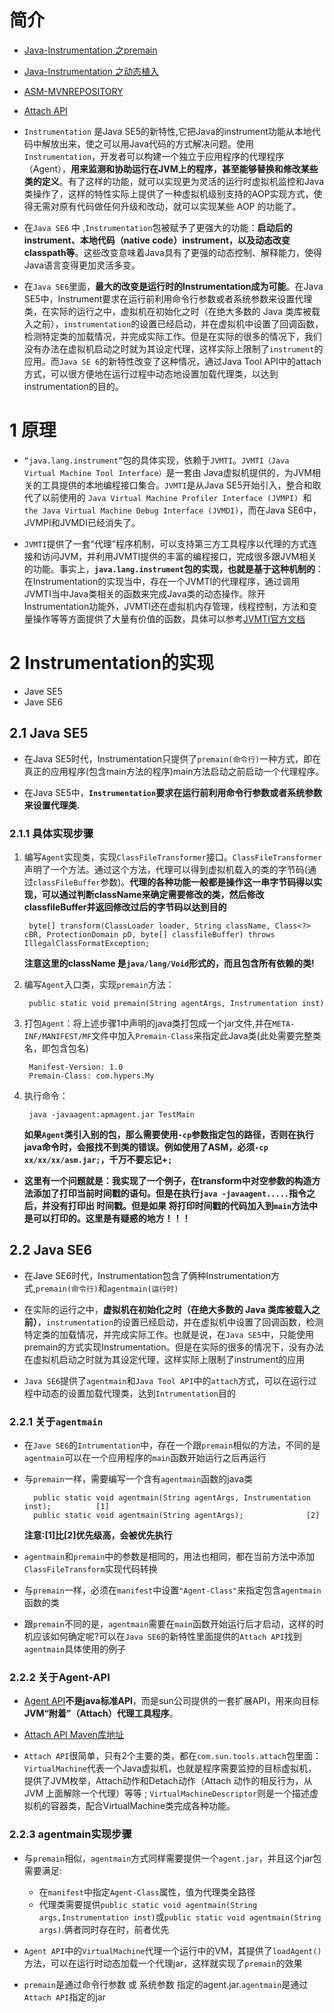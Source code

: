 # 简介
- [Java-Instrumentation 之premain](http://fengfu.io/2016/04/24/Java-Instrumentation%E7%A0%94%E7%A9%B6-1/)
- [Java-Instrumentation 之动态植入](http://fengfu.io/2016/04/25/Java-Instrumentation%E7%A0%94%E7%A9%B6-2/)
- [ASM-MVNREPOSITORY](https://mvnrepository.com/artifact/org.ow2.asm/asm-all/5.2)
- [Attach API](http://docs.oracle.com/javase/7/docs/jdk/api/attach/spec/index.html)

- `Instrumentation` 是Java SE5的新特性,它把Java的instrument功能从本地代码中解放出来，使之可以用Java代码的方式解决问题。使用`Instrumentation`，开发者可以构建一个独立于应用程序的代理程序（Agent），**用来监测和协助运行在JVM上的程序，甚至能够替换和修改某些类的定义**。有了这样的功能，就可以实现更为灵活的运行时虚拟机监控和Java类操作了，这样的特性实际上提供了一种虚拟机级别支持的AOP实现方式，使得无需对原有代码做任何升级和改动，就可以实现某些 AOP 的功能了。

- 在`Java SE6` 中 ,`Instrumentation`包被赋予了更强大的功能：**启动后的instrument、本地代码（native code）instrument，以及动态改变classpath等**。这些改变意味着Java具有了更强的动态控制、解释能力，使得Java语言变得更加灵活多变。


- 在`Java SE6`里面，**最大的改变是运行时的Instrumentation成为可能**。在Java SE5中，Instrument要求在运行前利用命令行参数或者系统参数来设置代理类，在实际的运行之中，虚拟机在初始化之时（在绝大多数的 Java 类库被载入之前），`instrumentation`的设置已经启动，并在虚拟机中设置了回调函数，检测特定类的加载情况，并完成实际工作。但是在实际的很多的情况下，我们没有办法在虚拟机启动之时就为其设定代理，这样实际上限制了`instrument`的应用。而`Java SE 6`的新特性改变了这种情况，通过Java Tool API中的attach方式，可以很方便地在运行过程中动态地设置加载代理类，以达到 instrumentation的目的。


# 1 原理

- `“java.lang.instrument”`包的具体实现，依赖于`JVMTI`。`JVMTI（Java Virtual Machine Tool Interface）`是一套由 Java虚拟机提供的，为JVM相关的工具提供的本地编程接口集合。`JVMTI`是从Java SE5开始引入，整合和取代了以前使用的 `Java Virtual Machine Profiler Interface (JVMPI) `和 `the Java Virtual Machine Debug Interface (JVMDI)`，而在Java SE6中，JVMPI和JVMDI已经消失了。

- `JVMTI`提供了一套“代理”程序机制，可以支持第三方工具程序以代理的方式连接和访问JVM，并利用JVMTI提供的丰富的编程接口，完成很多跟JVM相关的功能。事实上，**`java.lang.instrument`包的实现，也就是基于这种机制的**：在Instrumentation的实现当中，存在一个JVMTI的代理程序，通过调用JVMTI当中Java类相关的函数来完成Java类的动态操作。除开Instrumentation功能外，JVMTI还在虚拟机内存管理，线程控制，方法和变量操作等等方面提供了大量有价值的函数，具体可以参考[JVMTI官方文档](http://docs.oracle.com/javase/7/docs/platform/jvmti/jvmti.html)

# 2 Instrumentation的实现
- Jave SE5
- Jave SE6

## 2.1 Java SE5
- 在Java SE5时代，Instrumentation只提供了`premain(命令行)`一种方式，即在真正的应用程序(包含main方法的程序)main方法启动之前启动一个代理程序。

- 在Java SE5中，**`Instrumentation`要求在运行前利用命令行参数或者系统参数来设置代理类.**

### 2.1.1 具体实现步骤
1. 编写`Agent`实现类，实现`ClassFileTransformer`接口。`ClassFileTransformer`声明了一个方法。通过这个方法，代理可以得到虚拟机载入的类的字节码(通过`classFileBuffer`参数)。**代理的各种功能一般都是操作这一串字节码得以实现，可以通过判断className来确定需要修改的类，然后修改classfileBuffer并返回修改过后的字节码以达到目的**

	    byte[] transform(ClassLoader loader, String className, Class<?> cBR, ProtectionDomain pD, byte[] classfileBuffer) throws IllegalClassFormatException;

	**注意这里的className 是`java/lang/Void`形式的，而且包含所有依赖的类!**

2. 编写`Agent`入口类，实现`premain`方法：

		public static void premain(String agentArgs, Instrumentation inst)

3. 打包`Agent`：将上述步骤1中声明的java类打包成一个jar文件,并在`META-INF/MANIFEST/MF`文件中加入`Premain-Class`来指定此Java类(此处需要完整类名，即包含包名)

		Manifest-Version: 1.0
		Premain-Class: com.hypers.My

4. 执行命令：

		java -javaagent:apmagent.jar TestMain

	**如果`Agent`类引入别的包，那么需要使用`-cp`参数指定包的路径，否则在执行java命令时，会报找不到类的错误。例如使用了ASM，必须`-cp xx/xx/xx/asm.jar;`，千万不要忘记+`;`**


- **这里有一个问题就是：我实现了一个例子，在transform中对空参数的构造方法添加了打印当前时间戳的语句。但是在执行`java -javaagent.....`指令之后，并没有打印出 时间戳。但是如果 将打印时间戳的代码加入到`main`方法中是可以打印的。这里是有疑惑的地方！！！**


## 2.2 Java SE6
- 在Jave SE6时代，Instrumentation包含了俩种Instrumentation方式,`premain(命令行)`和`agentmain(运行时)`

- 在实际的运行之中，**虚拟机在初始化之时（在绝大多数的 Java 类库被载入之前）**，`instrumentation`的设置已经启动，并在虚拟机中设置了回调函数，检测特定类的加载情况，并完成实际工作。也就是说，在`Java SE5`中，只能使用premain的方式实现Instrumentation。但是在实际的很多的情况下，没有办法在虚拟机启动之时就为其设定代理，这样实际上限制了instrument的应用

- `Java SE6`提供了`agentmain`和`Java Tool API`中的`attach`方式，可以在运行过程中动态的设置加载代理类，达到`Intrumentation`目的

### 2.2.1 关于`agentmain`
- 在`Jave SE6`的`Intrumentation`中，存在一个跟`premain`相似的方法，不同的是`agentmain`可以在一个应用程序的`main`函数开始运行之后再运行

- 与`premain`一样，需要编写一个含有`agentmain`函数的java类

		public static void agentmain(String agentArgs, Instrumentation inst);          [1] 
		public static void agentmain(String agentArgs);              [2]

	**注意:[1]比[2]优先级高，会被优先执行**

- `agentmain`和`premain`中的参数是相同的，用法也相同，都在当前方法中添加`ClassFileTransform`实现代码转换

- 与`premain`一样，必须在`manifest`中设置`"Agent-Class"`来指定包含`agentmain`函数的类

- 跟`premain`不同的是，`agentmain`需要在`main`函数开始运行后才启动，这样的时机应该如何确定呢?可以在`Java SE6`的新特性里面提供的`Attach API`找到`agentmain`具体使用的例子

### 2.2.2 关于Agent-API
- [Agent API](http://docs.oracle.com/javase/7/docs/jdk/api/attach/spec/index.html)**不是java标准API**，而是sun公司提供的一套扩展API，用来向目标**JVM“附着”（Attach）代理工具程序**。

- [Attach API Maven库地址](https://mvnrepository.com/artifact/com.sun/tools/1.5.0)

- `Attach API`很简单，只有2个主要的类，都在`com.sun.tools.attach`包里面：`VirtualMachine`代表一个Java虚拟机，也就是程序需要监控的目标虚拟机，提供了JVM枚举，Attach动作和Detach动作（Attach 动作的相反行为，从JVM 上面解除一个代理）等等 ; `VirtualMachineDescriptor`则是一个描述虚拟机的容器类，配合VirtualMachine类完成各种功能。

### 2.2.3 agentmain实现步骤
- 与`premain`相似，`agentmain`方式同样需要提供一个`agent.jar`，并且这个jar包需要满足:
	- 在`manifest`中指定`Agent-Class`属性，值为代理类全路径
	- 代理类需要提供`public static void agentmain(String args,Instrumentation inst)`或`public static void agentmain(String args)`.俩者同时存在时，前者优先

- `Agent API`中的`VirtualMachine`代理一个运行中的VM，其提供了`loadAgent()`方法，可以在运行时动态加载一个代理jar，这样就实现了`premain`的效果

- `premain`是通过命令行参数 或 系统参数 指定的agent.jar.`agentmain`是通过`Attach API`指定的jar


